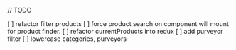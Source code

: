 // TODO

[ ] refactor filter products
[ ] force product search on component will mount for product finder.
[ ] refactor currentProducts into redux
[ ] add purveyor filter
[ ] lowercase categories, purveyors
